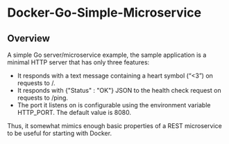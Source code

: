 # Docker-Go-Simple-Microservice

## Overview

A simple Go server/microservice example, the sample application is a minimal HTTP server that has only three features:

- It responds with a text message containing a heart symbol (“<3”) on requests to /.
- It responds with {"Status" : "OK"} JSON to the health check request on requests to /ping.
- The port it listens on is configurable using the environment variable HTTP_PORT. The default value is 8080.

Thus, it somewhat mimics enough basic properties of a REST microservice to be useful for starting with Docker.
